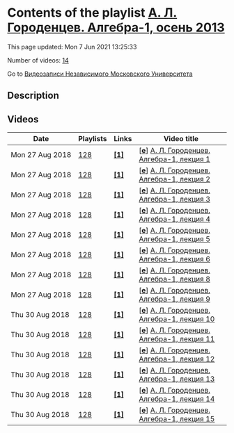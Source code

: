 # Contents of the playlist [А. Л. Городенцев. Алгебра-1, осень 2013](https://www.youtube.com/playlist?list=PLp9ABVh6_x4GWoh0SJ8mcubuAwpf77zo5)

This page updated: Mon 7 Jun 2021 13:25:33

Number of videos: [14](#videos)

Go to [Видеозаписи Независимого Московского Университета](../README.md)

## Description



## Videos

|Date|Playlists|Links|Video title|
|---|---|---|---|
| Mon&nbsp;27&nbsp;Aug&nbsp;2018 | [128](../playlists/128 "А. Л. Городенцев. Алгебра-1, осень 2013") | [**[1]**](http://ium.mccme.ru/f13/algebra-1.html) | [[**e**](https://studio.youtube.com/video/Gt0z7pBsidk/edit "Edit")] [А. Л. Городенцев. Алгебра-1, лекция 1](https://www.youtube.com/watch?v=Gt0z7pBsidk&list=PLp9ABVh6_x4GWoh0SJ8mcubuAwpf77zo5 "Спецкурс НМУ.&#013;4 сентября 2013 г. 17:30, НМУ 401 (Большой Власьевский пер., 11)&#013;http://ium.mccme.ru/f13/algebra-1.html") |
| Mon&nbsp;27&nbsp;Aug&nbsp;2018 | [128](../playlists/128 "А. Л. Городенцев. Алгебра-1, осень 2013") | [**[1]**](http://ium.mccme.ru/f13/algebra-1.html) | [[**e**](https://studio.youtube.com/video/UmUv3nKeb_Q/edit "Edit")] [А. Л. Городенцев. Алгебра-1, лекция 2](https://www.youtube.com/watch?v=UmUv3nKeb_Q&list=PLp9ABVh6_x4GWoh0SJ8mcubuAwpf77zo5 "Спецкурс НМУ.&#013;11 сентября 2013 г. 17:30, НМУ 401 (Большой Власьевский пер., 11)&#013;http://ium.mccme.ru/f13/algebra-1.html") |
| Mon&nbsp;27&nbsp;Aug&nbsp;2018 | [128](../playlists/128 "А. Л. Городенцев. Алгебра-1, осень 2013") | [**[1]**](http://ium.mccme.ru/f13/algebra-1.html) | [[**e**](https://studio.youtube.com/video/c3HTUtSLnF4/edit "Edit")] [А. Л. Городенцев. Алгебра-1, лекция 3](https://www.youtube.com/watch?v=c3HTUtSLnF4&list=PLp9ABVh6_x4GWoh0SJ8mcubuAwpf77zo5 "Спецкурс НМУ.&#013;18 сентября 2013 г. 17:30, НМУ 401 (Большой Власьевский пер., 11)&#013;http://ium.mccme.ru/f13/algebra-1.html") |
| Mon&nbsp;27&nbsp;Aug&nbsp;2018 | [128](../playlists/128 "А. Л. Городенцев. Алгебра-1, осень 2013") | [**[1]**](http://ium.mccme.ru/f13/algebra-1.html) | [[**e**](https://studio.youtube.com/video/hZHnm68UnBI/edit "Edit")] [А. Л. Городенцев. Алгебра-1, лекция 4](https://www.youtube.com/watch?v=hZHnm68UnBI&list=PLp9ABVh6_x4GWoh0SJ8mcubuAwpf77zo5 "Спецкурс НМУ.&#013;25 сентября 2013 г. 17:30, НМУ 401 (Большой Власьевский пер., 11)&#013;http://ium.mccme.ru/f13/algebra-1.html") |
| Mon&nbsp;27&nbsp;Aug&nbsp;2018 | [128](../playlists/128 "А. Л. Городенцев. Алгебра-1, осень 2013") | [**[1]**](http://ium.mccme.ru/f13/algebra-1.html) | [[**e**](https://studio.youtube.com/video/_5R7L0Zi_Ng/edit "Edit")] [А. Л. Городенцев. Алгебра-1, лекция 5](https://www.youtube.com/watch?v=_5R7L0Zi_Ng&list=PLp9ABVh6_x4GWoh0SJ8mcubuAwpf77zo5 "Спецкурс НМУ.&#013;2 октября 2013 г. 17:30, НМУ 401 (Большой Власьевский пер., 11)&#013;http://ium.mccme.ru/f13/algebra-1.html") |
| Mon&nbsp;27&nbsp;Aug&nbsp;2018 | [128](../playlists/128 "А. Л. Городенцев. Алгебра-1, осень 2013") | [**[1]**](http://ium.mccme.ru/f13/algebra-1.html) | [[**e**](https://studio.youtube.com/video/VNlmLtezmlc/edit "Edit")] [А. Л. Городенцев. Алгебра-1, лекция 6](https://www.youtube.com/watch?v=VNlmLtezmlc&list=PLp9ABVh6_x4GWoh0SJ8mcubuAwpf77zo5 "Спецкурс НМУ.&#013;9 октября 2013 г. 17:30, НМУ 401 (Большой Власьевский пер., 11)&#013;http://ium.mccme.ru/f13/algebra-1.html") |
| Mon&nbsp;27&nbsp;Aug&nbsp;2018 | [128](../playlists/128 "А. Л. Городенцев. Алгебра-1, осень 2013") | [**[1]**](http://ium.mccme.ru/f13/algebra-1.html) | [[**e**](https://studio.youtube.com/video/piPKa-AWug8/edit "Edit")] [А. Л. Городенцев. Алгебра-1, лекция 8](https://www.youtube.com/watch?v=piPKa-AWug8&list=PLp9ABVh6_x4GWoh0SJ8mcubuAwpf77zo5 "Спецкурс НМУ.&#013;23 октября 2013 г. 17:30, НМУ 401 (Большой Власьевский пер., 11)&#013;http://ium.mccme.ru/f13/algebra-1.html") |
| Mon&nbsp;27&nbsp;Aug&nbsp;2018 | [128](../playlists/128 "А. Л. Городенцев. Алгебра-1, осень 2013") | [**[1]**](http://ium.mccme.ru/f13/algebra-1.html) | [[**e**](https://studio.youtube.com/video/8FLJZLAooac/edit "Edit")] [А. Л. Городенцев. Алгебра-1, лекция 9](https://www.youtube.com/watch?v=8FLJZLAooac&list=PLp9ABVh6_x4GWoh0SJ8mcubuAwpf77zo5 "Спецкурс НМУ.&#013;30 октября 2013 г. 17:30, НМУ 401 (Большой Власьевский пер., 11)&#013;http://ium.mccme.ru/f13/algebra-1.html") |
| Thu&nbsp;30&nbsp;Aug&nbsp;2018 | [128](../playlists/128 "А. Л. Городенцев. Алгебра-1, осень 2013") | [**[1]**](http://ium.mccme.ru/f13/algebra-1.html) | [[**e**](https://studio.youtube.com/video/vEc51NRZPos/edit "Edit")] [А. Л. Городенцев. Алгебра-1, лекция 10](https://www.youtube.com/watch?v=vEc51NRZPos&list=PLp9ABVh6_x4GWoh0SJ8mcubuAwpf77zo5 "Спецкурс НМУ.&#013;6 ноября 2013 г. 17:30, НМУ 401 (Большой Власьевский пер., 11)&#013;http://ium.mccme.ru/f13/algebra-1.html") |
| Thu&nbsp;30&nbsp;Aug&nbsp;2018 | [128](../playlists/128 "А. Л. Городенцев. Алгебра-1, осень 2013") | [**[1]**](http://ium.mccme.ru/f13/algebra-1.html) | [[**e**](https://studio.youtube.com/video/XWLfB3qCs9I/edit "Edit")] [А. Л. Городенцев. Алгебра-1, лекция 11](https://www.youtube.com/watch?v=XWLfB3qCs9I&list=PLp9ABVh6_x4GWoh0SJ8mcubuAwpf77zo5 "Спецкурс НМУ.&#013;13 ноября 2013 г. 17:30, НМУ 401 (Большой Власьевский пер., 11)&#013;http://ium.mccme.ru/f13/algebra-1.html") |
| Thu&nbsp;30&nbsp;Aug&nbsp;2018 | [128](../playlists/128 "А. Л. Городенцев. Алгебра-1, осень 2013") | [**[1]**](http://ium.mccme.ru/f13/algebra-1.html) | [[**e**](https://studio.youtube.com/video/T-I8xfTfEMs/edit "Edit")] [А. Л. Городенцев. Алгебра-1, лекция 12](https://www.youtube.com/watch?v=T-I8xfTfEMs&list=PLp9ABVh6_x4GWoh0SJ8mcubuAwpf77zo5 "Спецкурс НМУ.&#013;20 ноября 2013 г. 17:30, НМУ 401 (Большой Власьевский пер., 11)&#013;http://ium.mccme.ru/f13/algebra-1.html") |
| Thu&nbsp;30&nbsp;Aug&nbsp;2018 | [128](../playlists/128 "А. Л. Городенцев. Алгебра-1, осень 2013") | [**[1]**](http://ium.mccme.ru/f13/algebra-1.html) | [[**e**](https://studio.youtube.com/video/EMWSRZGzWf0/edit "Edit")] [А. Л. Городенцев. Алгебра-1, лекция 13](https://www.youtube.com/watch?v=EMWSRZGzWf0&list=PLp9ABVh6_x4GWoh0SJ8mcubuAwpf77zo5 "Спецкурс НМУ.&#013;27 ноября 2013 г. 17:30, НМУ 401 (Большой Власьевский пер., 11)&#013;http://ium.mccme.ru/f13/algebra-1.html") |
| Thu&nbsp;30&nbsp;Aug&nbsp;2018 | [128](../playlists/128 "А. Л. Городенцев. Алгебра-1, осень 2013") | [**[1]**](http://ium.mccme.ru/f13/algebra-1.html) | [[**e**](https://studio.youtube.com/video/EIoAj2suWOY/edit "Edit")] [А. Л. Городенцев. Алгебра-1, лекция 14](https://www.youtube.com/watch?v=EIoAj2suWOY&list=PLp9ABVh6_x4GWoh0SJ8mcubuAwpf77zo5 "Спецкурс НМУ.&#013;4 декабря 2013 г. 17:30, НМУ 401 (Большой Власьевский пер., 11)&#013;http://ium.mccme.ru/f13/algebra-1.html") |
| Thu&nbsp;30&nbsp;Aug&nbsp;2018 | [128](../playlists/128 "А. Л. Городенцев. Алгебра-1, осень 2013") | [**[1]**](http://ium.mccme.ru/f13/algebra-1.html) | [[**e**](https://studio.youtube.com/video/bQzDOMLa2Ug/edit "Edit")] [А. Л. Городенцев. Алгебра-1, лекция 15](https://www.youtube.com/watch?v=bQzDOMLa2Ug&list=PLp9ABVh6_x4GWoh0SJ8mcubuAwpf77zo5 "Спецкурс НМУ.&#013;11 декабря 2013 г. 17:30, НМУ 401 (Большой Власьевский пер., 11)&#013;http://ium.mccme.ru/f13/algebra-1.html") |
